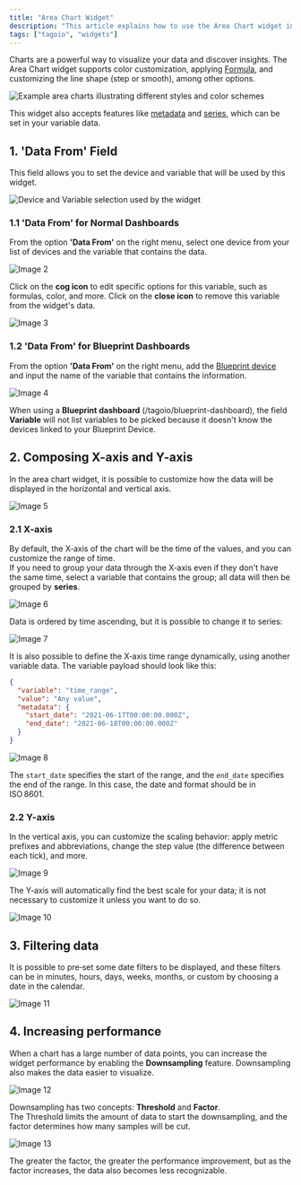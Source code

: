 ```yaml
---
title: "Area Chart Widget"
description: "This article explains how to use the Area Chart widget in TagoIO, including customization options, supported variable features, and how to configure the data source for the widget."
tags: ["tagoio", "widgets"]
---
```

Charts are a powerful way to visualize your data and discover insights. The Area Chart widget supports color customization, applying [Formula](../General/formula), and customizing the line shape (step or smooth), among other options.

![Example area charts illustrating different styles and color schemes](/docs_imagem/tagoio/area-chart-widget-2.png)

This widget also accepts features like [metadata](../../data-management/metadata) and [series](../../data-management/data-records), which can be set in your variable data.

## 1. 'Data From' Field

This field allows you to set the device and variable that will be used by this widget.

![Device and Variable selection used by the widget](/docs_imagem/tagoio/area-chart-widget-2.png)

### 1.1 'Data From' for Normal Dashboards
From the option **'Data From'** on the right menu, select one device from your list of devices and the variable that contains the data.

![Image 2](/docs_imagem/tagoio/1623008017802-7Qs.png)

Click on the **cog icon** to edit specific options for this variable, such as formulas, color, and more. Click on the **close icon** to remove this variable from the widget's data.

![Image 3](/docs_imagem/tagoio/exclamation-4.png)

### 1.2 'Data From' for Blueprint Dashboards
From the option **'Data From'** on the right menu, add the [Blueprint device](../../devices/blueprint-devices-entities) and input the name of the variable that contains the information.

![Image 4](/docs_imagem/tagoio/info-8.png)

When using a **Blueprint dashboard** (/tagoio/blueprint-dashboard), the field **Variable** will not list variables to be picked because it doesn't know the devices linked to your Blueprint Device.

## 2. Composing X-axis and Y-axis

In the area chart widget, it is possible to customize how the data will be displayed in the horizontal and vertical axis.

![Image 5](/docs_imagem/tagoio/areaChartaxis-W_0.gif)

### 2.1 X-axis
By default, the X‑axis of the chart will be the time of the values, and you can customize the range of time.  
If you need to group your data through the X‑axis even if they don't have the same time, select a variable that contains the group; all data will then be grouped by **series**.

![Image 6](/docs_imagem/tagoio/info-8.png)

Data is ordered by time ascending, but it is possible to change it to series:

![Image 7](/docs_imagem/tagoio/Captura-20de-20tela-20de-202021-06-17-2018-25-18-hFU.png)

It is also possible to define the X‑axis time range dynamically, using another variable data. The variable payload should look like this:

```json
{
  "variable": "time_range",
  "value": "Any value",
  "metadata": {
    "start_date": "2021-06-17T00:00:00.000Z",
    "end_date": "2021-06-18T00:00:00.000Z"
  }
}
```

![Image 8](/docs_imagem/tagoio/exclamation-4.png)

The `start_date` specifies the start of the range, and the `end_date` specifies the end of the range. In this case, the date and format should be in ISO 8601.

### 2.2 Y-axis
In the vertical axis, you can customize the scaling behavior: apply metric prefixes and abbreviations, change the step value (the difference between each tick), and more.

![Image 9](/docs_imagem/tagoio/info-8.png)

The Y‑axis will automatically find the best scale for your data; it is not necessary to customize it unless you want to do so.

![Image 10](/docs_imagem/tagoio/file.png)

## 3. Filtering data
It is possible to pre‑set some date filters to be displayed, and these filters can be in minutes, hours, days, weeks, months, or custom by choosing a date in the calendar.

![Image 11](/docs_imagem/tagoio/filteringDataArea.gif-AUM.gif)

## 4. Increasing performance
When a chart has a large number of data points, you can increase the widget performance by enabling the **Downsampling** feature. Downsampling also makes the data easier to visualize.

![Image 12](/docs_imagem/tagoio/areaDownsampling-cyw.gif)

Downsampling has two concepts: **Threshold** and **Factor**.  
The Threshold limits the amount of data to start the downsampling, and the factor determines how many samples will be cut.

![Image 13](/docs_imagem/tagoio/exclamation-4.png)

The greater the factor, the greater the performance improvement, but as the factor increases, the data also becomes less recognizable.